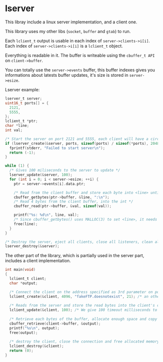 # lserver
This libray include a linux server implementation, and a client one.

This library uses my other libs (`socket`, `buffer` and `gtab`) to run.

Each `lclient_t` output is usable in each index of `server->clients->i[i]`.
Each index of `server->clients->i[i]` is a `lclient_t` object.

Everything is readable in it. The buffer is writeable using the `cbuffer_t API` on `client->buffer`.

You can totally use the `server->events` buffer, this buffer indexes gives you informations about latests buffer updates, it's size is stored in `server->esize`.

Lserver example:
```C
lserver_t server;
uint16_t ports[] = {
  2121,
  5555,
};
lclient_t *ptr;
char *line;
int val;

/* Start the server on port 2121 and 5555, each client will have a circular buffer of 2048 bytes */
if (lserver_create(&server, ports, sizeof(ports) / sizeof(*ports), 2048) == -1) {
  fprintf(stderr, "Failed to start server\n");
  return (-1);
}

while (1) {
  /* Gives 100 miliseconds to the server to update */
  lserver_update(&server, 100);
  for (int i = 0; i < server->esize; ++i) {
    ptr = server->events[i].data.ptr;

    /* Read from the client buffer and store each byte into <line> until the ":\n" string is encountered */
    cbuffer_getbytes(ptr->buffer, &line, ":\n");
    /* Read 4 bytes from the client buffer, into the int */
    cbuffer_read(ptr->buffer, &val, sizeof(val));

    printf("%s: %d\n", line, val);
    /* Since cbuffer_getbytes() uses MALLOC(3) to set <line>, it needs to be freed */
    free(line);
  }
}

/* Destroy the server, eject all clients, close all listeners, clean all buffers, free all memory */
lserver_destroy(&server);
```

The other part of the library, which is partially used in the server part, includes a client implementation.

```C
int main(void)
{
  lclient_t client;
  char *output;

  /* Connect the client on the address specified as 3rd parameter on port `21`, with a circular buffer of `4096` bytes */
  lclient_create(&client, 4096, "fakeFTP.doesnotexist", 21); /* an other function: `lclient_connect32`, takes an `uint32_t` */
  
  /* Reads from the server and store the read bytes into the client's circular buffer and returns the amount of bytes read */
  lclient_update(&client, 100); /* We give 100 timeout milliseconds to the function */
  
  /* Retrieve each bytes of the buffer, allocate enough space and copy them into the given pointer */
  cbuffer_retrieve(client->buffer, &output);
  printf("%s\n", output);
  free(output);
  
  /* destroy the client, close the connection and free allocated memory */
  lclient_destroy(&client);
  return (0);
}
```
